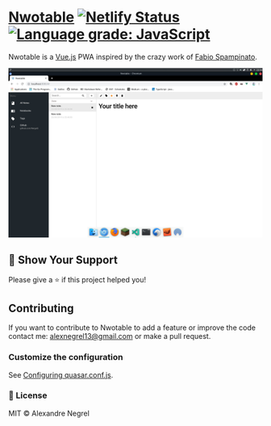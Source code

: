 # [Nwotable](https://nwotable.netlify.com) [![Netlify Status](https://api.netlify.com/api/v1/badges/9de8bcbc-9e16-49e4-a59b-d473ce5e0ba3/deploy-status)](https://app.netlify.com/sites/nwotable/deploys) [![Language grade: JavaScript](https://img.shields.io/lgtm/grade/javascript/g/Nergel3/Nwotable.svg?logo=lgtm&logoWidth=18)](https://lgtm.com/projects/g/Nergel3/Nwotable/context:javascript)

Nwotable is a [Vue.js](https://github.com/vuejs/vue) PWA inspired by the crazy work of [Fabio Spampinato](https://github.com/fabiospampinato).

![screenshot](./resources/home.jpg)

## :stars: Show Your Support
Please give a :star: if this project helped you!

## Contributing
If you want to contribute to Nwotable to add a feature or improve the code contact me: [alexnegrel13@gmail.com](mailto:alexnegrel13@gmail.com) or make a pull request.

### Customize the configuration
See [Configuring quasar.conf.js](https://quasar.dev/quasar-cli/quasar-conf-js).

### :scroll: License
MIT © Alexandre Negrel
